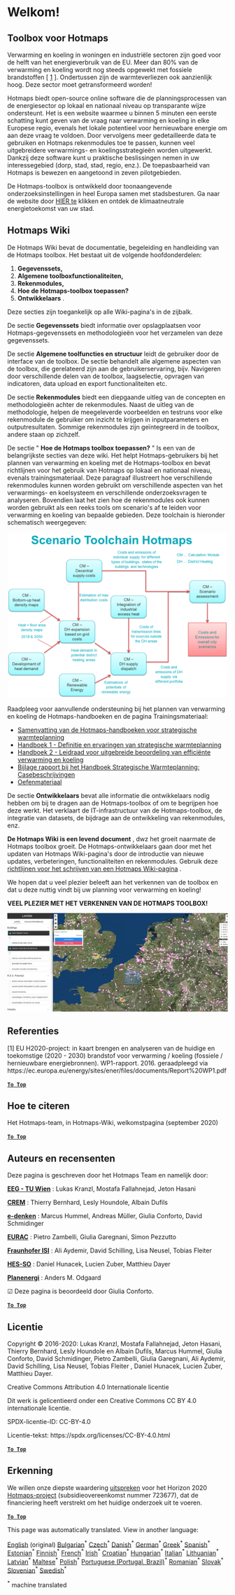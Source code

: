 <h1><a class="anchor" id="welcome!" href="#welcome!"><i class="fa fa-link"></i></a>Welkom!</h1><h2><a class="anchor" id="hotmaps-toolbox" href="#hotmaps-toolbox"><i class="fa fa-link"></i></a> Toolbox voor Hotmaps</h2><p> Verwarming en koeling in woningen en industriële sectoren zijn goed voor de helft van het energieverbruik van de EU. Meer dan 80% van de verwarming en koeling wordt nog steeds opgewekt met fossiele brandstoffen [ <a href="#references">1</a> ]. Ondertussen zijn de warmteverliezen ook aanzienlijk hoog. Deze sector moet getransformeerd worden!</p><p> Hotmaps biedt open-source online software die de planningsprocessen van de energiesector op lokaal en nationaal niveau op transparante wijze ondersteunt. Het is een website waarmee u binnen 5 minuten een eerste schatting kunt geven van de vraag naar verwarming en koeling in elke Europese regio, evenals het lokale potentieel voor hernieuwbare energie om aan deze vraag te voldoen. Door vervolgens meer gedetailleerde data te gebruiken en Hotmaps rekenmodules toe te passen, kunnen veel uitgebreidere verwarmings- en koelingsstrategieën worden uitgewerkt. Dankzij deze software kunt u praktische beslissingen nemen in uw interessegebied (dorp, stad, stad, regio, enz.). De toepasbaarheid van Hotmaps is bewezen en aangetoond in zeven pilotgebieden.</p><p> De Hotmaps-toolbox is ontwikkeld door toonaangevende onderzoeksinstellingen in heel Europa samen met stadsbesturen. Ga naar de website door <a href="https://www.hotmaps.eu/map">HIER te</a> klikken en ontdek de klimaatneutrale energietoekomst van uw stad.</p><h2><a class="anchor" id="hotmaps-wiki" href="#hotmaps-wiki"><i class="fa fa-link"></i></a> Hotmaps Wiki</h2><p> De Hotmaps Wiki bevat de documentatie, begeleiding en handleiding van de Hotmaps toolbox. Het bestaat uit de volgende hoofdonderdelen:</p><ol><li> <strong>Gegevenssets,</strong></li><li> <strong>Algemene toolboxfunctionaliteiten,</strong></li><li> <strong>Rekenmodules,</strong></li><li> <strong>Hoe de Hotmaps-toolbox toepassen?</strong></li><li> <strong>Ontwikkelaars</strong> .</li></ol><p> Deze secties zijn toegankelijk op alle Wiki-pagina&#39;s in de zijbalk.</p><p> De sectie <strong>Gegevenssets</strong> biedt informatie over opslagplaatsen voor Hotmaps-gegevenssets en methodologieën voor het verzamelen van deze gegevenssets.</p><p> De sectie <strong>Algemene toolfuncties en structuur</strong> leidt de gebruiker door de interface van de toolbox. De sectie behandelt alle algemene aspecten van de toolbox, die gerelateerd zijn aan de gebruikerservaring, bijv. Navigeren door verschillende delen van de toolbox, laagselectie, opvragen van indicatoren, data upload en export functionaliteiten etc.</p><p> De sectie <strong>Rekenmodules</strong> biedt een diepgaande uitleg van de concepten en methodologieën achter de rekenmodules. Naast de uitleg van de methodologie, helpen de meegeleverde voorbeelden en testruns voor elke rekenmodule de gebruiker om inzicht te krijgen in inputparameters en outputresultaten. Sommige rekenmodules zijn geïntegreerd in de toolbox, andere staan op zichzelf.</p><p> De sectie &quot; <strong>Hoe de Hotmaps toolbox toepassen?</strong> &quot; Is een van de belangrijkste secties van deze wiki. Het helpt Hotmaps-gebruikers bij het plannen van verwarming en koeling met de Hotmaps-toolbox en bevat richtlijnen voor het gebruik van Hotmaps op lokaal en nationaal niveau, evenals trainingsmateriaal. Deze paragraaf illustreert hoe verschillende rekenmodules kunnen worden gebruikt om verschillende aspecten van het verwarmings- en koelsysteem en verschillende onderzoeksvragen te analyseren. Bovendien laat het zien hoe de rekenmodules ook kunnen worden gebruikt als een reeks tools om scenario&#39;s af te leiden voor verwarming en koeling van bepaalde gebieden. Deze toolchain is hieronder schematisch weergegeven:</p><p align="center"><img alt="tekening" src="../images/Hotmaps_toolchain_2019-05-09.png" width="550"/></p><p> Raadpleeg voor aanvullende ondersteuning bij het plannen van verwarming en koeling de Hotmaps-handboeken en de pagina Trainingsmateriaal:</p><ul><li> <a href="https://www.hotmaps-project.eu/wp-content/uploads/2019/04/Summary-Hotmaps-Handbook.pdf">Samenvatting van de Hotmaps-handboeken voor strategische warmteplanning</a></li><li> <a href="https://vbn.aau.dk/da/publications/definition-amp-experiences-of-strategic-heat-planning">Handboek 1 - Definitie en ervaringen van strategische warmteplanning</a></li><li> <a href="https://vbn.aau.dk/da/publications/guidance-for-the-comprehensive-assessment-of-efficient-heating-an">Handboek 2 - Leidraad voor uitgebreide beoordeling van efficiënte verwarming en koeling</a></li><li> <a href="https://vbn.aau.dk/da/publications/appendix-report-to-the-hotmaps-handbook-for-strategic-heat-planni">Bijlage rapport bij het Handboek Strategische Warmteplanning: Casebeschrijvingen</a></li><li> <a href="https://wiki.hotmaps.hevs.ch/Training-Material">Oefenmateriaal</a></li></ul><p> De sectie <strong>Ontwikkelaars</strong> bevat alle informatie die ontwikkelaars nodig hebben om bij te dragen aan de Hotmaps-toolbox of om te begrijpen hoe deze werkt. Het verklaart de IT-infrastructuur van de Hotmaps-toolbox, de integratie van datasets, de bijdrage aan de ontwikkeling van rekenmodules, enz.</p><p> <strong>De Hotmaps Wiki is een levend document</strong> , dwz het groeit naarmate de Hotmaps toolbox groeit. De Hotmaps-ontwikkelaars gaan door met het updaten van Hotmaps Wiki-pagina&#39;s door de introductie van nieuwe updates, verbeteringen, functionaliteiten en rekenmodules. Gebruik deze <a href="Guidelines-for-writing-a-Hotmaps-Wiki-page">richtlijnen voor het schrijven van een Hotmaps Wiki-pagina</a> .</p><p> We hopen dat u veel plezier beleeft aan het verkennen van de toolbox en dat u deze nuttig vindt bij uw planning voor verwarming en koeling!</p><p> <strong>VEEL PLEZIER MET HET VERKENNEN VAN DE HOTMAPS TOOLBOX!</strong></p><img alt="" src="../images/Hotmaps_test.JPG"/><h2><a class="anchor" id="references" href="#references"><i class="fa fa-link"></i></a> Referenties</h2><p> [1] EU H2020-project: in kaart brengen en analyseren van de huidige en toekomstige (2020 - 2030) brandstof voor verwarming / koeling (fossiele / hernieuwbare energiebronnen). WP1-rapport. 2016. geraadpleegd via https://ec.europa.eu/energy/sites/ener/files/documents/Report%20WP1.pdf</p><p><ins> <code><strong><a href="#hotmaps-toolbox">To Top</a></strong></code></ins></p><h2><a class="anchor" id="how-to-cite" href="#how-to-cite"><i class="fa fa-link"></i></a> Hoe te citeren</h2><p> Het Hotmaps-team, in Hotmaps-Wiki, welkomstpagina (september 2020)</p><p><ins> <code><strong><a href="#hotmaps-toolbox">To Top</a></strong></code></ins></p><h2><a class="anchor" id="authors-and-reviewers" href="#authors-and-reviewers"><i class="fa fa-link"></i></a> Auteurs en recensenten</h2><p> Deze pagina is geschreven door het Hotmaps Team en namelijk door:</p><p> <strong><a href="https://eeg.tuwien.ac.at/">EEG - TU Wien</a></strong> : Lukas Kranzl, Mostafa Fallahnejad, Jeton Hasani</p><p> <strong><a href="https://www.crem.ch/">CREM</a></strong> : Thierry Bernhard, Lesly Houndole, Albain Dufils</p><p> <strong><a href="https://e-think.ac.at">e-denken</a></strong> : Marcus Hummel, Andreas Müller, Giulia Conforto, David Schmidinger</p><p> <strong><a href="http://www.eurac.edu">EURAC</a></strong> : Pietro Zambelli, Giulia Garegnani, Simon Pezzutto</p><p> <strong><a href="https://isi.fraunhofer.de/">Fraunhofer ISI</a></strong> : Ali Aydemir, David Schilling, Lisa Neusel, Tobias Fleiter</p><p> <strong><a href="https://www.hevs.ch">HES-SO</a></strong> : Daniel Hunacek, Lucien Zuber, Matthieu Dayer</p><p> <strong><a href="https://planenergi.dk/">Planenergi</a></strong> : Anders M. Odgaard</p><p> ☑ Deze pagina is beoordeeld door Giulia Conforto.</p><p> <a href="#table-of-contents"><strong><code>To Top</code></strong></a></p><h2><a class="anchor" id="license" href="#license"><i class="fa fa-link"></i></a> Licentie</h2><p> Copyright © 2016-2020: Lukas Kranzl, Mostafa Fallahnejad, Jeton Hasani, Thierry Bernhard, Lesly Houndole en Albain Dufils, Marcus Hummel, Giulia Conforto, David Schmidinger, Pietro Zambelli, Giulia Garegnani, Ali Aydemir, David Schilling, Lisa Neusel, Tobias Fleiter , Daniel Hunacek, Lucien Zuber, Matthieu Dayer.</p><p> Creative Commons Attribution 4.0 Internationale licentie</p><p> Dit werk is gelicentieerd onder een Creative Commons CC BY 4.0 internationale licentie.</p><p> SPDX-licentie-ID: CC-BY-4.0</p><p> Licentie-tekst: https://spdx.org/licenses/CC-BY-4.0.html</p><p><ins> <code><strong><a href="#hotmaps-toolbox">To Top</a></strong></code></ins></p><h2><a class="anchor" id="acknowledgement" href="#acknowledgement"><i class="fa fa-link"></i></a> Erkenning</h2><p> We willen onze diepste waardering <a href="https://www.hotmaps-project.eu">uitspreken</a> voor het Horizon 2020 <a href="https://www.hotmaps-project.eu">Hotmaps-project</a> (subsidieovereenkomst nummer 723677), dat de financiering heeft verstrekt om het huidige onderzoek uit te voeren.</p><p><ins> <code><strong><a href="#hotmaps-toolbox">To Top</a></strong></code></ins></p>
<!--- THIS IS A SUPER UNIQUE IDENTIFIER -->

This page was automatically translated. View in another language:

[English](../en/Home) (original) [Bulgarian](../bg/Home)<sup>\*</sup> [Czech](../cs/Home)<sup>\*</sup> [Danish](../da/Home)<sup>\*</sup> [German](../de/Home)<sup>\*</sup> [Greek](../el/Home)<sup>\*</sup> [Spanish](../es/Home)<sup>\*</sup> [Estonian](../et/Home)<sup>\*</sup> [Finnish](../fi/Home)<sup>\*</sup> [French](../fr/Home)<sup>\*</sup> [Irish](../ga/Home)<sup>\*</sup> [Croatian](../hr/Home)<sup>\*</sup> [Hungarian](../hu/Home)<sup>\*</sup> [Italian](../it/Home)<sup>\*</sup> [Lithuanian](../lt/Home)<sup>\*</sup> [Latvian](../lv/Home)<sup>\*</sup> [Maltese](../mt/Home)<sup>\*</sup>  [Polish](../pl/Home)<sup>\*</sup> [Portuguese (Portugal, Brazil)](../pt/Home)<sup>\*</sup> [Romanian](../ro/Home)<sup>\*</sup> [Slovak](../sk/Home)<sup>\*</sup> [Slovenian](../sl/Home)<sup>\*</sup> [Swedish](../sv/Home)<sup>\*</sup> 

<sup>\*</sup> machine translated
